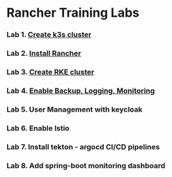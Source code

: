 # Rancher Training Labs


### Lab 1. [Create k3s cluster](Lab1-install-k3s-cluster.md)
### Lab 2. [Install Rancher](Lab2-install-rancher-ha.md)
### Lab 3. [Create RKE cluster](Lab3-create-rke-cluster.md)
### Lab 4. [Enable Backup, Logging, Monitoring](Lab4-cluster-operation.md)
### Lab 5. User Management with keycloak
### Lab 6. Enable Istio
### Lab 7. Install tekton - argocd CI/CD pipelines
### Lab 8. Add spring-boot monitoring dashboard
